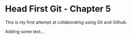 # Head First Git - Chapter 5

This is my first attempt at collaborating using Git and Github.


Adding some text...

